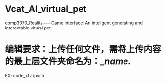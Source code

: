 # Vcat_AI_virtual_pet
comp3070_Reality——Game interface: An intellgent  generating and interactable vitural pet 

# 编辑要求：上传任何文件，需将上传内容的最上层文件夹命名为：*_name.*
EX: code_xfz.ipynb
